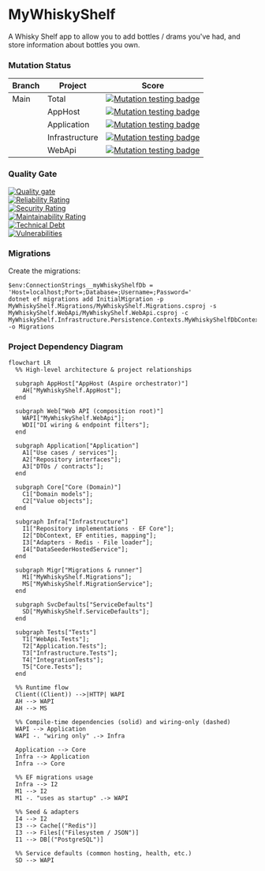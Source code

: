 # MyWhiskyShelf
A Whisky Shelf app to allow you to add bottles / drams you've had, and store information about bottles you own.

### Mutation Status

| Branch | Project        | Score                                                                                                                                                                                                                                                                                                                            |
|--------|----------------|----------------------------------------------------------------------------------------------------------------------------------------------------------------------------------------------------------------------------------------------------------------------------------------------------------------------------------|
| Main   | Total          | [![Mutation testing badge](https://img.shields.io/endpoint?style=flat&url=https%3A%2F%2Fbadge-api.stryker-mutator.io%2Fgithub.com%2FMartinWheelerDotNet%2FMyWhiskyShelf%2Fmain)](https://dashboard.stryker-mutator.io/reports/github.com/MartinWheelerDotNet/MyWhiskyShelf/main)                                                 |
|        | AppHost        | [![Mutation testing badge](https://img.shields.io/endpoint?style=flat&url=https%3A%2F%2Fbadge-api.stryker-mutator.io%2Fgithub.com%2FMartinWheelerDotNet%2FMyWhiskyShelf%2Fmain%3Fmodule%3DAppHost)](https://dashboard.stryker-mutator.io/reports/github.com/MartinWheelerDotNet/MyWhiskyShelf/main?module=AppHost)               |
|        | Application    | [![Mutation testing badge](https://img.shields.io/endpoint?style=flat&url=https%3A%2F%2Fbadge-api.stryker-mutator.io%2Fgithub.com%2FMartinWheelerDotNet%2FMyWhiskyShelf%2Fmain%3Fmodule%3DApplication)](https://dashboard.stryker-mutator.io/reports/github.com/MartinWheelerDotNet/MyWhiskyShelf/main?module=Application)       |
|        | Infrastructure | [![Mutation testing badge](https://img.shields.io/endpoint?style=flat&url=https%3A%2F%2Fbadge-api.stryker-mutator.io%2Fgithub.com%2FMartinWheelerDotNet%2FMyWhiskyShelf%2Fmain%3Fmodule%3DInfrastructure)](https://dashboard.stryker-mutator.io/reports/github.com/MartinWheelerDotNet/MyWhiskyShelf/main?module=Infrastructure) |
|        | WebApi         | [![Mutation testing badge](https://img.shields.io/endpoint?style=flat&url=https%3A%2F%2Fbadge-api.stryker-mutator.io%2Fgithub.com%2FMartinWheelerDotNet%2FMyWhiskyShelf%2Fmain%3Fmodule%3DWebApi)](https://dashboard.stryker-mutator.io/reports/github.com/MartinWheelerDotNet/MyWhiskyShelf/main?module=WebApi)                 |        

### Quality Gate

[![Quality gate](https://sonarcloud.io/api/project_badges/quality_gate?project=MartinWheelerDotNet_MyWhiskyShelf)](https://sonarcloud.io/summary/new_code?id=MartinWheelerDotNet_MyWhiskyShelf)<br>
[![Reliability Rating](https://sonarcloud.io/api/project_badges/measure?project=MartinWheelerDotNet_MyWhiskyShelf&metric=reliability_rating)](https://sonarcloud.io/summary/new_code?id=MartinWheelerDotNet_MyWhiskyShelf)<br>
[![Security Rating](https://sonarcloud.io/api/project_badges/measure?project=MartinWheelerDotNet_MyWhiskyShelf&metric=security_rating)](https://sonarcloud.io/summary/new_code?id=MartinWheelerDotNet_MyWhiskyShelf)<br>
[![Maintainability Rating](https://sonarcloud.io/api/project_badges/measure?project=MartinWheelerDotNet_MyWhiskyShelf&metric=sqale_rating)](https://sonarcloud.io/summary/new_code?id=MartinWheelerDotNet_MyWhiskyShelf)<br>
[![Technical Debt](https://sonarcloud.io/api/project_badges/measure?project=MartinWheelerDotNet_MyWhiskyShelf&metric=sqale_index)](https://sonarcloud.io/summary/new_code?id=MartinWheelerDotNet_MyWhiskyShelf)<br>
[![Vulnerabilities](https://sonarcloud.io/api/project_badges/measure?project=MartinWheelerDotNet_MyWhiskyShelf&metric=vulnerabilities)](https://sonarcloud.io/summary/new_code?id=MartinWheelerDotNet_MyWhiskyShelf)<br>


### Migrations


Create the migrations:

```
$env:ConnectionStrings__myWhiskyShelfDb = 'Host=localhost;Port=;Database=;Username=;Password='
dotnet ef migrations add InitialMigration -p MyWhiskyShelf.Migrations/MyWhiskyShelf.Migrations.csproj -s MyWhiskyShelf.WebApi/MyWhiskyShelf.WebApi.csproj -c MyWhiskyShelf.Infrastructure.Persistence.Contexts.MyWhiskyShelfDbContext -o Migrations
```

### Project Dependency Diagram

```mermaid
flowchart LR
  %% High-level architecture & project relationships

  subgraph AppHost["AppHost (Aspire orchestrator)"]
    AH["MyWhiskyShelf.AppHost"];
  end

  subgraph Web["Web API (composition root)"]
    WAPI["MyWhiskyShelf.WebApi"];
    WDI["DI wiring & endpoint filters"];
  end

  subgraph Application["Application"]
    A1["Use cases / services"];
    A2["Repository interfaces"];
    A3["DTOs / contracts"];
  end

  subgraph Core["Core (Domain)"]
    C1["Domain models"];
    C2["Value objects"];
  end

  subgraph Infra["Infrastructure"]
    I1["Repository implementations · EF Core"];
    I2["DbContext, EF entities, mapping"];
    I3["Adapters · Redis · File loader"];
    I4["DataSeederHostedService"];
  end

  subgraph Migr["Migrations & runner"]
    M1["MyWhiskyShelf.Migrations"];
    MS["MyWhiskyShelf.MigrationService"];
  end

  subgraph SvcDefaults["ServiceDefaults"]
    SD["MyWhiskyShelf.ServiceDefaults"];
  end

  subgraph Tests["Tests"]
    T1["WebApi.Tests"];
    T2["Application.Tests"];
    T3["Infrastructure.Tests"];
    T4["IntegrationTests"];
    T5["Core.Tests"];
  end

  %% Runtime flow
  Client((Client)) -->|HTTP| WAPI
  AH --> WAPI
  AH --> MS

  %% Compile-time dependencies (solid) and wiring-only (dashed)
  WAPI --> Application
  WAPI -. "wiring only" .-> Infra

  Application --> Core
  Infra --> Application
  Infra --> Core

  %% EF migrations usage
  Infra --> I2
  M1 --> I2
  M1 -. "uses as startup" .-> WAPI

  %% Seed & adapters
  I4 --> I2
  I3 --> Cache[("Redis")]
  I3 --> Files[("Filesystem / JSON")]
  I1 --> DB[("PostgreSQL")]

  %% Service defaults (common hosting, health, etc.)
  SD --> WAPI
```
